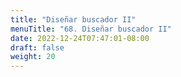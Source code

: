 ```yaml
---
title: "Diseñar buscador II"
menuTitle: "68. Diseñar buscador II"
date: 2022-12-24T07:47:01-08:00
draft: false
weight: 20
---
```

